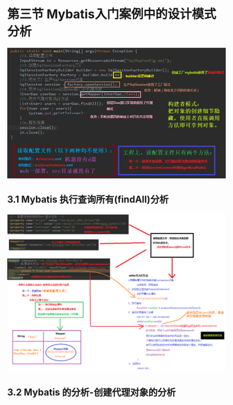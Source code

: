 # 第三节 Mybatis入门案例中的设计模式分析

<img src="./img1/05-code-quick-start.png" width=800>



## 3.1 Mybatis 执行查询所有(findAll)分析


<img src="./img1/06-query-all-analyses.png" width=1400>








## 3.2 Mybatis 的分析-创建代理对象的分析